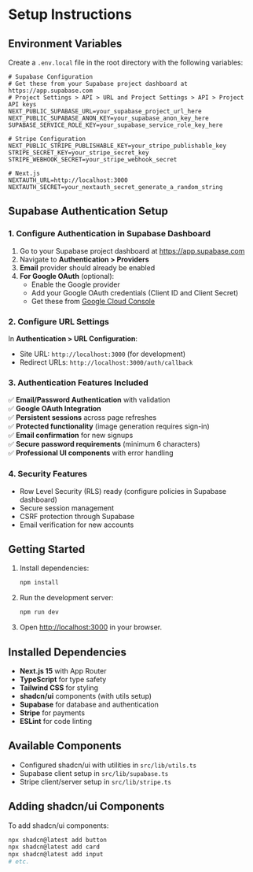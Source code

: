 # Setup Instructions

## Environment Variables

Create a `.env.local` file in the root directory with the following variables:

```env
# Supabase Configuration
# Get these from your Supabase project dashboard at https://app.supabase.com
# Project Settings > API > URL and Project Settings > API > Project API keys
NEXT_PUBLIC_SUPABASE_URL=your_supabase_project_url_here
NEXT_PUBLIC_SUPABASE_ANON_KEY=your_supabase_anon_key_here
SUPABASE_SERVICE_ROLE_KEY=your_supabase_service_role_key_here

# Stripe Configuration
NEXT_PUBLIC_STRIPE_PUBLISHABLE_KEY=your_stripe_publishable_key
STRIPE_SECRET_KEY=your_stripe_secret_key
STRIPE_WEBHOOK_SECRET=your_stripe_webhook_secret

# Next.js
NEXTAUTH_URL=http://localhost:3000
NEXTAUTH_SECRET=your_nextauth_secret_generate_a_random_string
```

## Supabase Authentication Setup

### 1. Configure Authentication in Supabase Dashboard

1. Go to your Supabase project dashboard at https://app.supabase.com
2. Navigate to **Authentication > Providers**
3. **Email** provider should already be enabled
4. **For Google OAuth** (optional):
   - Enable the Google provider
   - Add your Google OAuth credentials (Client ID and Client Secret)
   - Get these from [Google Cloud Console](https://console.cloud.google.com/)

### 2. Configure URL Settings

In **Authentication > URL Configuration**:
- Site URL: `http://localhost:3000` (for development)
- Redirect URLs: `http://localhost:3000/auth/callback`

### 3. Authentication Features Included

✅ **Email/Password Authentication** with validation  
✅ **Google OAuth Integration**  
✅ **Persistent sessions** across page refreshes  
✅ **Protected functionality** (image generation requires sign-in)  
✅ **Email confirmation** for new signups  
✅ **Secure password requirements** (minimum 6 characters)  
✅ **Professional UI components** with error handling  

### 4. Security Features

- Row Level Security (RLS) ready (configure policies in Supabase dashboard)
- Secure session management
- CSRF protection through Supabase
- Email verification for new accounts

## Getting Started

1. Install dependencies:
   ```bash
   npm install
   ```

2. Run the development server:
   ```bash
   npm run dev
   ```

3. Open [http://localhost:3000](http://localhost:3000) in your browser.

## Installed Dependencies

- **Next.js 15** with App Router
- **TypeScript** for type safety
- **Tailwind CSS** for styling
- **shadcn/ui** components (with utils setup)
- **Supabase** for database and authentication
- **Stripe** for payments
- **ESLint** for code linting

## Available Components

- Configured shadcn/ui with utilities in `src/lib/utils.ts`
- Supabase client setup in `src/lib/supabase.ts`
- Stripe client/server setup in `src/lib/stripe.ts`

## Adding shadcn/ui Components

To add shadcn/ui components:

```bash
npx shadcn@latest add button
npx shadcn@latest add card
npx shadcn@latest add input
# etc.
```
